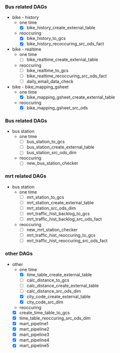 ### Bus related DAGs
- bike - history
  - one time
    - [x] bike_history_create_external_table
  - reoccuring
    - [x] bike_history_to_gcs
    - [x] bike_history_recoccuring_src_ods_fact
- bike - realtime
  - one time
    - [ ] bike_realtime_create_external_table
  - reoccuring
    - [ ] bike_realtime_to_gcs
    - [ ] bike_realtime_recoccuring_src_ods_fact
    - [ ] daily_email_data_check
- bike - bike_mapping_gsheet
  - one time
    - [x] bike_mapping_gsheet_create_external_table
  - reoccuring
    - [x] bike_mapping_gsheet_src_ods

### Bus related DAGs
- bus station
  - one time
    - [ ] bus_station_to_gcs
    - [ ] bus_station_create_external_table
    - [ ] bus_station_src_ods_dim
  - reoccuring
    - [ ] new_bus_station_checker
### mrt related DAGs
- bus station
  - one time
    - [ ] mrt_station_to_gcs
    - [ ] mrt_station_create_external_table
    - [ ] mrt_station_src_ods_dim
    - [ ] mrt_traffic_hist_backlog_to_gcs
    - [ ] mrt_traffic_hist_backlog_src_ods_fact
  - reoccuring
    - [ ] new_mrt_station_checker
    - [ ] mrt_traffic_hist_reoccuring_to_gcs
    - [ ] mrt_traffic_hist_reoccuring_src_ods_fact
### other DAGs
- other
  - one time
    - [x] time_table_create_external_table
    - [ ] calc_distance_to_gcs
    - [ ] calc_distance_create_external_table
    - [ ] calc_distance_src_ods_dim
    - [x] city_code_create_external_table
    - [x] city_code_src_dim
  -  reoccuring
    - [x] create_time_table_to_gcs
    - [x] time_table_reoccuring_src_ods_dim
    - [x] mart_pipeline1
    - [x] mart_pipeline2
    - [x] mart_pipeline3
    - [x] mart_pipeline4
    - [x] mart_pipeline5
